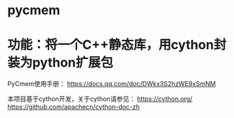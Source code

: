 # pycmem
# 功能：将一个C++静态库，用cython封装为python扩展包
PyCmem使用手册：
https://docs.qq.com/doc/DWkx3S2hzWE9xSmNM

本项目基于cython开发，关于cython请参见：
https://cython.org/
https://github.com/apachecn/cython-doc-zh
